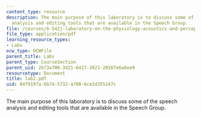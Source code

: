 ```yaml
---
content_type: resource
description: The main purpose of this laboratory is to discuss some of the speech
  analysis and editing tools that are available in the Speech Group.
file: /courses/6-542j-laboratory-on-the-physiology-acoustics-and-perception-of-speech-fall-2005/04f9197a6b745732a7086ce2d355147c_lab2.pdf
file_type: application/pdf
learning_resource_types:
- Labs
ocw_type: OCWFile
parent_title: Labs
parent_type: CourseSection
parent_uid: 2b73a700-3d21-6417-3921-20167e6a6ee9
resourcetype: Document
title: lab2.pdf
uid: 04f9197a-6b74-5732-a708-6ce2d355147c
---
```

The main purpose of this laboratory is to discuss some of the speech analysis and editing tools that are available in the Speech Group.


